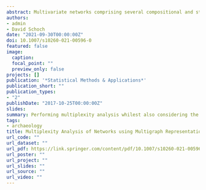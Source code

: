 ```yaml
---
abstract: Multivariate networks comprising several compositional and structural variables can be represented as multigraphs by various forms of aggregations based on vertex attributes. We propose a framework to perform exploratory and confirmatory multiplexity analysis of aggregated multigraphs in order to find relevant associations between vertex and edge attributes. The exploration is performed by comparing frequencies of the different edges within and between aggregated vertex categories, while the confirmatory analysis is performed using derived complexity or multiplexity statistics under different random multigraph models. These statistics are defined by the distribution of edge multiplicities and provide information on the covariation and dependencies of different edges given vertex attributes. The presented approach highlights the need to further analyse and model structural dependencies with respect to edge entrainment. We illustrate the approach by applying it on a well known multivariate network dataset which has previously been analysed in the context of multiplexity.
authors:
- admin
- David Schoch
date: "2021-09-30T00:00:00Z"
doi: 10.1007/s10260-021-00596-0
featured: false
image:
  caption: 
  focal_point: ""
  preview_only: false
projects: []
publication: '*Statistical Methods & Applications*'
publication_short: ""
publication_types:
- "2"
publishDate: "2017-10-25T00:00:00Z"
slides: 
summary: Performing multiplexity analysis whilest also considering the node covariates.
tags:
- archaeology
title: Multiplexity Analysis of Networks using Multigraph Representations
url_code: ""
url_dataset: ""
url_pdf: https://link.springer.com/content/pdf/10.1007/s10260-021-00596-0.pdf
url_poster: ""
url_project: ""
url_slides: ""
url_source: ""
url_video: ""
---
```


